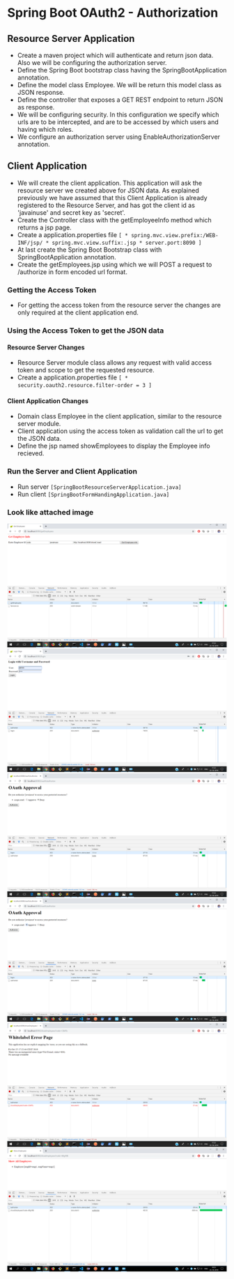 # Spring Boot OAuth2 - Authorization

## Resource Server Application

* Create a maven project which will authenticate and return json data. Also we will be configuring the authorization server.
* Define the Spring Boot bootstrap class having the SpringBootApplication annotation.
* Define the model class Employee. We will be return this model class as JSON response.
* Define the controller that exposes a GET REST endpoint to return JSON as response.
* We will be configuring security. In this configuration we specify which urls are to be intercepted, and are to be accessed by which users and having which roles.
* We configure an authorization server using EnableAuthorizationServer annotation.

## Client Application

* We will create the client application. This application will ask the resource server we created above for JSON data. As explained previously we have assumed that this Client Application is already registered to the Resource Server, and has got the client id as 'javainuse' and secret key as 'secret'.
* Create the Controller class with the getEmployeeInfo method which returns a jsp page.
* Create a application.properties file
`[ * spring.mvc.view.prefix:/WEB-INF/jsp/ * spring.mvc.view.suffix:.jsp * server.port:8090 ]`
* At last create the Spring Boot Bootstrap class with SpringBootApplication annotation.
* Create the getEmployees.jsp using which we will POST a request to /authorize in form encoded url format.

### Getting the Access Token

* For getting the access token from the resource server the changes are only required at the client application end.

### Using the Access Token to get the JSON data

#### Resource Server Changes

* Resource Server module class allows any request with valid access token and scope to get the requested resource.
* Create a application.properties file
`[ * security.oauth2.resource.filter-order = 3 ]`

#### Client Application Changes

* Domain class Employee in the client application, similar to the resource server module.
* Client application using the access token as validation call the url to get the JSON data.
* Define the jsp named showEmployees to display the Employee info recieved.

### Run the Server and Client Application

* Run server `[SpringBootResourceServerApplication.java]`
* Run client `[SpringBootFormHandingApplication.java]`

### Look like attached image

![](img/1.png)
![](img/2.png)
![](img/3.png)
![](img/4.png)
![](img/5.png)
![](img/6.png)
